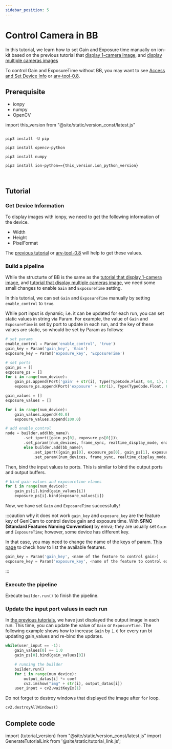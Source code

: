 ```yaml
---
sidebar_position: 5
---
```


# Control Camera in BB

In this tutorial, we learn how to set Gain and Exposure time manually on ion-kit based on the previous tutorial that [display 1-camera image](display-image), and 
[display multiple cameras images](display-image-2came)

To control Gain and ExposureTime without BB, you may want to see [Access and Set Device Info](./set-device-info) or [arv-tool-0.8](../../external/aravis/arv-tools).

## Prerequisite

* ionpy 
* numpy
* OpenCV

import this_version from "@site/static/version_const/latest.js"

<pre>
<code class="language-bash">
pip3 install -U pip<br />
pip3 install opencv-python<br />
pip3 install numpy<br />
pip3 install ion-python=={this_version.ion_python_version}<br />
</code>
</pre>

## Tutorial

### Get Device Information

To display images with ionpy, we need to get the following information of the device.

* Width
* Height
* PixelFormat

The [previous tutorial](obtain-device-info.md) or [arv-tool-0.8](../../external/aravis/arv-tools.md) will help to get these values.

### Build a pipeline

While the structurte of BB is the same as the [tutorial that display 1-camera image](display-image), and 
[tutorial that display multiple cameras image](display-image-2came), we need some small changes to enable `Gain` and `ExposureTime` setting.

In this tutorial, we can set `Gain` and `ExposureTime` manually by setting `enable_control` to `true`.

While port input is dynamic; i.e. it can be updated for each run, you can set static values in string via Param. For example, the value of `Gain` and `ExposureTime` is set by port to update in each run, and the key of these values are static, so whould be set by Param as follows:

```python
# set params
enable_control = Param('enable_control', 'true')
gain_key = Param('gain_key', 'Gain')
exposure_key = Param('exposure_key', 'ExposureTime')

# set ports
gain_ps = []
exposure_ps = []
for i in range(num_device):
    gain_ps.append(Port('gain' + str(i), Type(TypeCode.Float, 64, 1), 0))
    exposure_ps.append(Port('exposure' + str(i), Type(TypeCode.Float, 64, 1), 0))

gain_values = []
exposure_values = []

for i in range(num_device):
    gain_values.append(40.0)
    exposure_values.append(100.0)

# add enable_control
node = builder.add(bb_name)\
        .set_iport([gain_ps[0], exposure_ps[0]])\
        .set_param([num_devices, frame_sync, realtime_display_mode, enable_control, gain_key, exposure_key]) if num_device == 1 \
        else builder.add(bb_name)\
            .set_iport([gain_ps[0], exposure_ps[0], gain_ps[1], exposure_ps[1]])\
            .set_param([num_devices, frame_sync, realtime_display_mode, enable_control, gain_key, exposure_key])
```
Then, bind the input values to ports. This is similar to bind the output ports and output buffers.
```python
# bind gain values and exposuretime vlaues
for i in range(num_device):
    gain_ps[i].bind(gain_values[i])
    exposure_ps[i].bind(exposure_values[i])
```
Now, we have set `Gain` and `ExposureTime` successfully!


:::caution why it does not work
`gain_key` and `exposure_key` are the feature key of GenICam to control device gain and exposure time. With **SFNC (Standard Features Naming Convention)** by emva; they are usually set `Gain` and `ExposureTime`; however, some device has different key.

In that case, you may need to change the name of the keys of param. [This page](../../external/aravis/arv-tools#list-the-available-genicam-features) to check how to list the available features.
```python
gain_key = Param('gain_key', <name of the feature to control gain>)
exposure_key = Param('exposure_key', <name of the feature to control exposure time>)
```
:::

### Execute the pipeline

Execute `builder.run()` to finish the pipeline.

### Update the input port values in each run

In [the previous tutorials](display-image), we have just displayed the output image in each run. This time, you can update the value of `Gain` or `ExposureTime`. The following example shows how to increase `Gain` by `1.0` for every run bi updating gain_values and re-bind the updates.

```python
while(user_input == -1):
    gain_values[0] += 1.0
    gain_ps[0].bind(gain_values[0])

    # running the builder
    builder.run()
    for i in range(num_device):
        output_datas[i] *= coef
        cv2.imshow("img" + str(i), output_datas[i])
    user_input = cv2.waitKeyEx(1)
```
Do not forget to destroy windows that displayed the image after `for` loop.

```python
cv2.destroyAllWindows()
```
## Complete code

import {tutorial_version} from "@site/static/version_const/latest.js"
import GenerateTutorialLink from '@site/static/tutorial_link.js';

<GenerateTutorialLink language="python" tag={tutorial_version} tutorialfile="tutorial2_control_camera" />